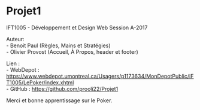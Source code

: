 # Projet1
IFT1005 - Développement et Design Web
Session A-2017

Auteur: <br>
        - Benoit Paul (Règles, Mains et Stratégies) <br>
        - Olivier Provost (Accueil, À Propos, header et footer) <br>

Lien :  <br>
        - WebDepot : https://www.webdepot.umontreal.ca/Usagers/p1173634/MonDepotPublic/IFT1005/LePoker/index.xhtml <br>
        - GitHub   : https://github.com/prooli22/Projet1    <br>

Merci et bonne apprentissage sur le Poker.


